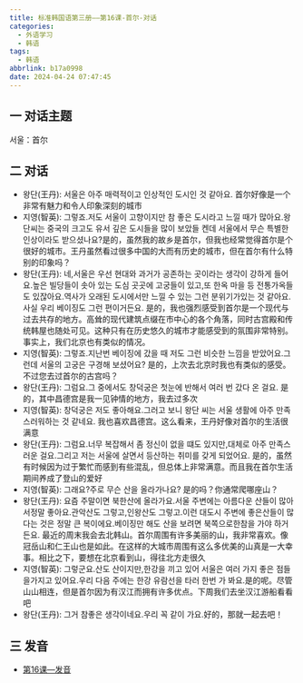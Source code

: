 ```yaml
---
title: 标准韩国语第三册——第16课-首尔-对话
categories:
  - 外语学习
  - 韩语
tags:
  - 韩语
abbrlink: b17a0998
date: 2024-04-24 07:47:45
---
```

## 一 对话主题

서울：首尔

<!--more-->

## 二  对话

* 왕단(王丹): 서울은 아주 매력적이고 인상적인 도시인 것 같아요. 首尔好像是一个非常有魅力和令人印象深刻的城市
* 지영(智英): 그렇죠.저도 서울이 고향이지만 참 좋은 도시라고 느낄 때가 많아요.왕단씨는 중국의 크고도 유서 깊은 도시들을 많이 보았들 켄데 서울에서 무슨 특별한 인상이라도 받으셨나요?是的，虽然我的故乡是首尔，但我也经常觉得首尔是个很好的城市。王丹虽然看过很多中国的大而有历史的城市，但在首尔有什么特别的印象吗？
* 왕단(王丹): 네,서울은 우선 현대와 과거가 공존하는 곳이라는 생각이 강하게 들어요.높은 빌당들이 솟아 있는 도심 곳곳에 고궁들이 있고,또 한옥 마을 등 전통가옥들도 있잖아요.역사가 오래된 도시에서만 느낄 수 있는 그런 분위기가있는 것 같아요.사실 우리 베이징도 그런 편이거든요. 是的，我也强烈感受到首尔是一个现代与过去共存的地方。高耸的现代建筑点缀在市中心的各个角落，同时古宫殿和传统韩屋也随处可见。这种只有在历史悠久的城市才能感受到的氛围非常特别。事实上，我们北京也有类似的情况。
* 지영(智英): 그렇죠.지난번 베이징에 갔을 때 저도 그런 비슷한 느낌을 받았어요.그런데 서울의 고궁은 구경해 보셨어요? 是的，上次去北京时我也有类似的感受。不过您去过首尔的古宫吗？
* 왕단(王丹): 그럼요.그 중에서도 창덕궁은 첫눈에 반해서 여러 번 갔다 온 걸요. 是的，其中昌德宫是我一见钟情的地方，我去过多次
* 지영(智英): 창덕궁은 저도 좋아해요.그러고 보니 왕단 씨는 서울 생활에 아주 만족스러워하는 것 같네요. 我也喜欢昌德宫。这么看来，王丹好像对首尔的生活很满意
* 왕단(王丹): 그럼요.너무 복잡해서 좀 정신이 없을 떄도 있지만,대체로 아주 만족스러운 걸요.그리고 저는 서울에 살면서 등산하는 취미를 갖게 되었어요. 是的，虽然有时候因为过于繁忙而感到有些混乱，但总体上非常满意。而且我在首尔生活期间养成了登山的爱好
* 지영(智英): 그래요?주로 무슨 산을 올라가나요? 是的吗？你通常爬哪座山？
* 왕단(王丹): 요즘 주말이면 북한산에 올라가요.서울 주변에는 아름다운 산들이 많아서정말 좋아요.관악산도 그렇고,인왕산도 그렇고.이런 대도시 주변에 좋은산들이 많다는 것은 정말 큰 복이에요.베이징만 해도 산을 보려면 북쪽으로한참을 가야 하거든요. 最近的周末我会去北韩山。首尔周围有许多美丽的山，我非常喜欢。像冠岳山和仁王山也是如此。在这样的大城市周围有这么多优美的山真是一大幸事。相比之下，要想在北京看到山，得往北方走很久
* 지영(智英): 그렇군요.산도 산이지만,한강을 끼고 있어 서울은 여러 가지 좋은 점들을가지고 있어요.우리 다음 주에는 한강 유람선을 타러 한번 가 봐요.是的呢。尽管山山相连，但是首尔因为有汉江而拥有许多优点。下周我们去坐汉江游船看看吧
* 왕단(王丹): 그거 참좋은 생각이네요.우리 꼭 같이 가요.好的，那就一起去吧！

## 三 发音

* [第16课—发音][1]


[1]:https://biz.cli.im/Pcview?name=https%3A%2F%2Fbiz.cli.im%2Ftest%2FPS388530%3Fcoding%3DJehuEZ%26qrurl%3Dhttp%253A%252F%252Fqr31.cn%252FJehuEZ%26gtype%3D2&time=1
